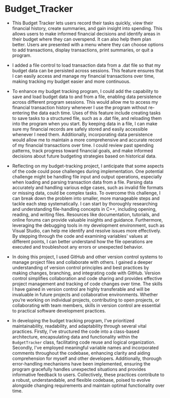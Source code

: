 # Budget_Tracker

* This Budget Tracker lets users record their tasks quickly, view their financial history, create summaries, and gain insight into spending. This allows users to make informed financial decisions and identify areas in their budget where they can overspend. It can also help them plan better. Users are presented with a menu where they can choose options to add transactions, display transactions, print summaries, or quit a program.

* I added a file control to load transaction data from a .dat file so that my budget data can be persisted across sessions. This feature ensures that I can easily access and manage my financial transactions over time, making tracking my budget easier and more continuous.

* To enhance my budget tracking program, I could add the capability to save and load budget data to and from a file, enabling data persistence across different program sessions. This would allow me to access my financial transaction history whenever I use the program without re-entering the data each time. Uses of this feature include creating tasks to save tasks to a structured file, such as a .dat file, and reloading them into the program when you start. By keeping data in a file, I can make sure my financial records are safely stored and easily accessible whenever I need them. Additionally, incorporating data persistence would allow me to maintain a more comprehensive and accurate record of my financial transactions over time. I could review past spending patterns, track progress toward financial goals, and make informed decisions about future budgeting strategies based on historical data.

* Reflecting on my budget-tracking project, I anticipate that some aspects of the code could pose challenges during implementation. One potential challenge might be handling file input and output operations, especially when loading and parsing transaction data from a file. Parsing data accurately and handling various edge cases, such as invalid file formats or missing data, could be complex tasks. To overcome this challenge, I can break down the problem into smaller, more manageable steps and tackle each step systematically. I can start by thoroughly researching and understanding file-handling concepts in C++, including opening, reading, and writing files. Resources like documentation, tutorials, and online forums can provide valuable insights and guidance. Furthermore, leveraging the debugging tools in my development environment, such as Visual Studio, can help me identify and resolve issues more effectively. By stepping through the code and examining variables' values at different points, I can better understand how the file operations are executed and troubleshoot any errors or unexpected behavior.

* In doing this project, I used GitHub and other version control systems to manage project files and collaborate with others. I gained a deeper understanding of version control principles and best practices by making changes, branching, and integrating code with GitHub. Version control simplifies collaboration and code sharing and provides effective project management and tracking of code changes over time. The skills I have gained in version control are highly transferable and will be invaluable in future projects and collaborative environments. Whether you’re working on individual projects, contributing to open projects, or collaborating with team members, skills in version control are essential to practical software development practices.

* In developing the budget tracking program, I've prioritized maintainability, readability, and adaptability through several vital practices. Firstly, I've structured the code into a class-based architecture, encapsulating data and functionality within the `BudgetTracker` class, facilitating code reuse and logical organization. Secondly, I've employed meaningful variable names and incorporated comments throughout the codebase, enhancing clarity and aiding comprehension for myself and other developers. Additionally, thorough error-handling mechanisms have been implemented, ensuring the program gracefully handles unexpected situations and provides informative feedback to users. Collectively, these practices contribute to a robust, understandable, and flexible codebase, poised to evolve alongside changing requirements and maintain optimal functionality over time.
